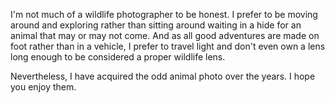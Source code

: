 I'm not much of a wildlife photographer to be honest. I prefer to be moving around and exploring rather than sitting
around waiting in a hide for an animal that may or may not come. And as all good adventures are made on foot rather than
in a vehicle, I prefer to travel light and don't even own a lens long enough to be considered a proper wildlife lens.

Nevertheless, I have acquired the odd animal photo over the years. I hope you enjoy them.
